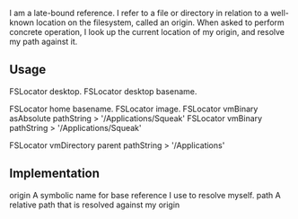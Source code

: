 I am a late-bound reference. I refer to a file or directory in relation to a well-known location on the filesystem, called an origin. When asked to perform concrete operation, I look up the current location of my origin, and resolve my path against it. 

Usage
----------
FSLocator desktop.
FSLocator desktop basename.

FSLocator home basename.
FSLocator image.
FSLocator vmBinary asAbsolute pathString 
	> '/Applications/Squeak'
FSLocator vmBinary pathString 
	> '/Applications/Squeak'
		
FSLocator vmDirectory parent pathString
	> '/Applications'




Implementation
------------------------
origin 
	A symbolic name for base reference I use to resolve myself.
path
	A relative path that is resolved against my origin